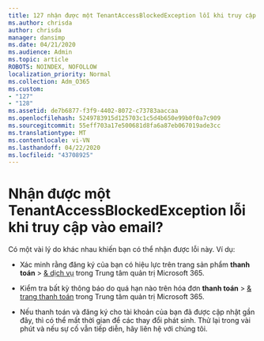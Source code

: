 ```yaml
---
title: 127 nhận được một TenantAccessBlockedException lỗi khi truy cập vào email?
ms.author: chrisda
author: chrisda
manager: dansimp
ms.date: 04/21/2020
ms.audience: Admin
ms.topic: article
ROBOTS: NOINDEX, NOFOLLOW
localization_priority: Normal
ms.collection: Adm_O365
ms.custom:
- "127"
- "128"
ms.assetid: de7b6877-f3f9-4402-8072-c73783aaccaa
ms.openlocfilehash: 5249783915d125703c1c5d4b650e99b0f0a7c909
ms.sourcegitcommit: 55eff703a17e500681d8fa6a87eb067019ade3cc
ms.translationtype: MT
ms.contentlocale: vi-VN
ms.lasthandoff: 04/22/2020
ms.locfileid: "43708925"
---
```

# <a name="getting-a-tenantaccessblockedexception-error-when-accessing-email"></a>Nhận được một TenantAccessBlockedException lỗi khi truy cập vào email?

Có một vài lý do khác nhau khiến bạn có thể nhận được lỗi này. Ví dụ:

- Xác minh rằng đăng ký của bạn có hiệu lực trên trang sản phẩm **thanh toán** \> [& dịch vụ](https://portal.office.com/adminportal/home#/subscriptions) trong Trung tâm quản trị Microsoft 365.

- Kiểm tra bất kỳ thông báo do quá hạn nào trên hóa đơn **thanh toán** \> [& trang thanh toán](https://portal.office.com/adminportal/home#/billoverview) trong Trung tâm quản trị Microsoft 365.

- Nếu thanh toán và đăng ký cho tài khoản của bạn đã được cập nhật gần đây, thì có thể mất thời gian để các thay đổi phát sinh. Thử lại trong vài phút và nếu sự cố vẫn tiếp diễn, hãy liên hệ với chúng tôi.
